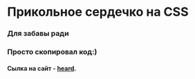 # Прикольное сердечко на CSS
### Для забавы ради
### Просто скопировал код:)

#### Сылка на сайт - [heard](https://olirun.github.io/3-Project__Internet-provider-website/).
